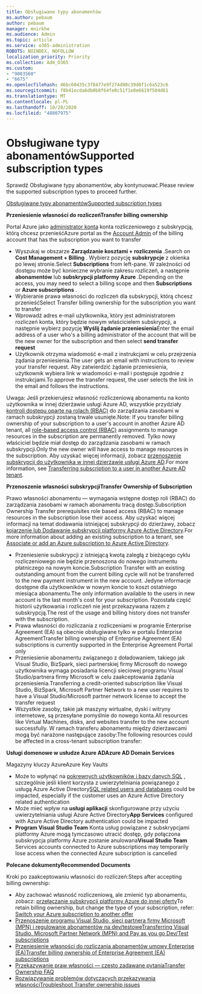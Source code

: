 ```yaml
---
title: Obsługiwane typy abonamentów
ms.author: pebaum
author: pebaum
manager: mnirkhe
ms.audience: Admin
ms.topic: article
ms.service: o365-administration
ROBOTS: NOINDEX, NOFOLLOW
localization_priority: Priority
ms.collection: Adm_O365
ms.custom:
- "9003560"
- "6675"
ms.openlocfilehash: 46bc60435c3f8477e9f274d90c39d0f1c6a523c6
ms.sourcegitcommit: f8b41ecda6db0b8f64fe0c51f1e8e6619f504d61
ms.translationtype: MT
ms.contentlocale: pl-PL
ms.lasthandoff: 10/28/2020
ms.locfileid: "48807975"
---
```

# <a name="supported-subscription-types"></a><span data-ttu-id="b6488-102">Obsługiwane typy abonamentów</span><span class="sxs-lookup"><span data-stu-id="b6488-102">Supported subscription types</span></span>

<span data-ttu-id="b6488-103">Sprawdź Obsługiwane typy abonamentów, aby kontynuować.</span><span class="sxs-lookup"><span data-stu-id="b6488-103">Please review the supported subscription types to proceed further.</span></span>

[<span data-ttu-id="b6488-104">Obsługiwane typy abonamentów</span><span class="sxs-lookup"><span data-stu-id="b6488-104">Supported subscription types</span></span>](https://docs.microsoft.com/azure/billing/billing-subscription-transfer?WT.mc_id=Portal-Microsoft_Azure_Support#supported-subscription-types)

<span data-ttu-id="b6488-105">**Przeniesienie własności do rozliczeń**</span><span class="sxs-lookup"><span data-stu-id="b6488-105">**Transfer billing ownership**</span></span>

<span data-ttu-id="b6488-106">Portal Azure jako [administrator konta](https://ms.portal.azure.com/) konta rozliczeniowego z subskrypcją, którą chcesz przenieść</span><span class="sxs-lookup"><span data-stu-id="b6488-106">Azure portal as the [Account Admin](https://ms.portal.azure.com/) of the billing account that has the subscription you want to transfer</span></span>

- <span data-ttu-id="b6488-107">Wyszukaj w obszarze **Zarządzanie kosztami + rozliczenia** .</span><span class="sxs-lookup"><span data-stu-id="b6488-107">Search on **Cost Management + Billing** .</span></span> <span data-ttu-id="b6488-108">Wybierz pozycję **subskrypcje** z okienka po lewej stronie.</span><span class="sxs-lookup"><span data-stu-id="b6488-108">Select **Subscriptions** from left-pane.</span></span> <span data-ttu-id="b6488-109">W zależności od dostępu może być konieczne wybranie zakresu rozliczeń, a następnie **abonamentów** lub **subskrypcji platformy Azure** .</span><span class="sxs-lookup"><span data-stu-id="b6488-109">Depending on the access, you may need to select a billing scope and then **Subscriptions** or **Azure subscriptions** .</span></span>
- <span data-ttu-id="b6488-110">Wybieranie prawa własności do rozliczeń dla subskrypcji, którą chcesz przenieść</span><span class="sxs-lookup"><span data-stu-id="b6488-110">Select Transfer billing ownership for the subscription you want to transfer</span></span>
- <span data-ttu-id="b6488-111">Wprowadź adres e-mail użytkownika, który jest administratorem rozliczeń konta, który będzie nowym właścicielem subskrypcji, a następnie wybierz pozycję **Wyślij żądanie przeniesienia**</span><span class="sxs-lookup"><span data-stu-id="b6488-111">Enter the email address of a user who's a billing administrator of the account that will be the new owner for the subscription and then select **send transfer request**</span></span>
- <span data-ttu-id="b6488-112">Użytkownik otrzyma wiadomość e-mail z instrukcjami w celu przejrzenia żądania przeniesienia.</span><span class="sxs-lookup"><span data-stu-id="b6488-112">The user gets an email with instructions to review your transfer request.</span></span> <span data-ttu-id="b6488-113">Aby zatwierdzić żądanie przeniesienia, użytkownik wybiera link w wiadomości e-mail i postępuje zgodnie z instrukcjami.</span><span class="sxs-lookup"><span data-stu-id="b6488-113">To approve the transfer request, the user selects the link in the email and follows the instructions.</span></span>

<span data-ttu-id="b6488-114">Uwaga: Jeśli przekierujesz własność rozliczeniową abonamentu na konto użytkownika w innej dzierżawie usługi Azure AD, wszystkie przydziały [kontroli dostępu oparte na rolach (RBAC)](https://docs.microsoft.com/azure/role-based-access-control/overview?WT.mc_id=Portal-Microsoft_Azure_Support) do zarządzania zasobami w ramach subskrypcji zostaną trwale usunięte.</span><span class="sxs-lookup"><span data-stu-id="b6488-114">Note: If you transfer billing ownership of your subscription to a user's account in another Azure AD tenant, all [role-based access control (RBAC)](https://docs.microsoft.com/azure/role-based-access-control/overview?WT.mc_id=Portal-Microsoft_Azure_Support) assignments to manage resources in the subscription are permanently removed.</span></span> <span data-ttu-id="b6488-115">Tylko nowy właściciel będzie miał dostęp do zarządzania zasobami w ramach subskrypcji.</span><span class="sxs-lookup"><span data-stu-id="b6488-115">Only the new owner will have access to manage resources in the subscription.</span></span> <span data-ttu-id="b6488-116">Aby uzyskać więcej informacji, zobacz [przenoszenie subskrypcji do użytkownika w innej dzierżawie usługi Azure AD](https://docs.microsoft.com/azure/active-directory/managed-identities-azure-resources/known-issues?WT.mc_id=Portal-Microsoft_Azure_Support).</span><span class="sxs-lookup"><span data-stu-id="b6488-116">For more information, see [Transferring subscription to a user in another Azure AD tenant](https://docs.microsoft.com/azure/active-directory/managed-identities-azure-resources/known-issues?WT.mc_id=Portal-Microsoft_Azure_Support).</span></span>

<span data-ttu-id="b6488-117">**Przenoszenie własności subskrypcji**</span><span class="sxs-lookup"><span data-stu-id="b6488-117">**Transfer Ownership of Subscription**</span></span>

<span data-ttu-id="b6488-118">Prawo własności abonamentu — wymagania wstępne dostęp roli (RBAC) do zarządzania zasobami w ramach abonamentu tracą dostęp.</span><span class="sxs-lookup"><span data-stu-id="b6488-118">Subscription Ownership Transfer prerequisites role based access (RBAC) to manage resources in the subscription lose their access.</span></span> <span data-ttu-id="b6488-119">Aby uzyskać więcej informacji na temat dodawania istniejącej subskrypcji do dzierżawy, zobacz [kojarzenie lub Dodawanie subskrypcji platformy Azure Active Directory](https://docs.microsoft.com/azure/active-directory/fundamentals/active-directory-how-subscriptions-associated-directory?WT.mc_id=Portal-Microsoft_Azure_Support).</span><span class="sxs-lookup"><span data-stu-id="b6488-119">For more information about adding an existing subscription to a tenant, see [Associate or add an Azure subscription to Azure Active Directory](https://docs.microsoft.com/azure/active-directory/fundamentals/active-directory-how-subscriptions-associated-directory?WT.mc_id=Portal-Microsoft_Azure_Support).</span></span>

- <span data-ttu-id="b6488-120">Przeniesienie subskrypcji z istniejącą kwotą zaległą z bieżącego cyklu rozliczeniowego nie będzie przenoszona do nowego instrumentu płatniczego na nowym koncie.</span><span class="sxs-lookup"><span data-stu-id="b6488-120">Subscription Transfer with an existing outstanding amount from the current billing cycle will not be transferred to the new payment instrument in the new account.</span></span> <span data-ttu-id="b6488-121">Jedyne informacje dostępne dla użytkowników w nowym koncie to koszt ostatniego miesiąca abonamentu.</span><span class="sxs-lookup"><span data-stu-id="b6488-121">The only information available to the users in new account is the last month's cost for your subscription.</span></span> <span data-ttu-id="b6488-122">Pozostała część historii użytkowania i rozliczeń nie jest przekazywana razem z subskrypcją.</span><span class="sxs-lookup"><span data-stu-id="b6488-122">The rest of the usage and billing history does not transfer with the subscription.</span></span>
- <span data-ttu-id="b6488-123">Prawa własności do rozliczania z rozliczeniami w programie Enterprise Agreement (EA) są obecnie obsługiwane tylko w portalu Enterprise Agreement</span><span class="sxs-lookup"><span data-stu-id="b6488-123">Transfer billing ownership of Enterprise Agreement (EA) subscriptions is currently supported in the Enterprise Agreement Portal only</span></span>
- <span data-ttu-id="b6488-124">Przeniesienie abonamentu związanego z doładowaniem, takiego jak Visual Studio, BizSpark, sieci partnerskiej firmy Microsoft do nowego użytkownika wymaga posiadania licencji sieciowej programu Visual Studio/partnera firmy Microsoft w celu zaakceptowania żądania przeniesienia.</span><span class="sxs-lookup"><span data-stu-id="b6488-124">Transferring a credit-oriented subscription like Visual Studio, BizSpark, Microsoft Partner Network to a new user requires to have a Visual Studio/Microsoft partner network license to accept the transfer request</span></span>
- <span data-ttu-id="b6488-125">Wszystkie zasoby, takie jak maszyny wirtualne, dyski i witryny internetowe, są przesyłane pomyślnie do nowego konta.</span><span class="sxs-lookup"><span data-stu-id="b6488-125">All resources like Virtual Machines, disks, and websites transfer to the new account successfully.</span></span> <span data-ttu-id="b6488-126">W ramach transferu abonamentu między dzierżawcami mogą być narażone następujące zasoby:</span><span class="sxs-lookup"><span data-stu-id="b6488-126">The following resources could be affected in a cross-tenant subscription transfer:</span></span>

<span data-ttu-id="b6488-127">**Usługi domenowe w usłudze Azure AD**</span><span class="sxs-lookup"><span data-stu-id="b6488-127">**Azure AD Domain Services**</span></span>

<span data-ttu-id="b6488-128">Magazyny kluczy Azure</span><span class="sxs-lookup"><span data-stu-id="b6488-128">Azure Key Vaults</span></span>

- <span data-ttu-id="b6488-129">Może to wpłynąć na [pokrewnych użytkowników i bazy danych SQL](https://docs.microsoft.com/azure/sql-database/sql-database-aad-authentication-configure?WT.mc_id=Portal-Microsoft_Azure_Support) , szczególnie jeśli klient korzysta z uwierzytelniania powiązanego z usługą Azure Active Directory</span><span class="sxs-lookup"><span data-stu-id="b6488-129">[SQL related users and databases](https://docs.microsoft.com/azure/sql-database/sql-database-aad-authentication-configure?WT.mc_id=Portal-Microsoft_Azure_Support) could be impacted, especially if the customer uses an Azure Active Directory related authentication</span></span>
- <span data-ttu-id="b6488-130">Może mieć wpływ na **usługi aplikacji** skonfigurowane przy użyciu uwierzytelniania usługi Azure Active Directory</span><span class="sxs-lookup"><span data-stu-id="b6488-130">**App Services** configured with Azure Active Directory authentication could be impacted</span></span>
- <span data-ttu-id="b6488-131">**Program Visual Studio Team** Konta usług powiązane z subskrypcjami platformy Azure mogą tymczasowo utracić dostęp, gdy połączona subskrypcja platformy Azure zostanie anulowana</span><span class="sxs-lookup"><span data-stu-id="b6488-131">**Visual Studio Team** Services accounts connected to Azure subscriptions may temporarily lose access when the connected Azure subscription is cancelled</span></span>

<span data-ttu-id="b6488-132">**Polecane dokumenty**</span><span class="sxs-lookup"><span data-stu-id="b6488-132">**Recommended Documents**</span></span>

<span data-ttu-id="b6488-133">Kroki po zaakceptowaniu własności do rozliczeń:</span><span class="sxs-lookup"><span data-stu-id="b6488-133">Steps after accepting billing ownership:</span></span>

- <span data-ttu-id="b6488-134">Aby zachować własność rozliczeniową, ale zmienić typ abonamentu, zobacz: [przełączanie subskrypcji platformy Azure do innej oferty](https://docs.microsoft.com/azure/billing/billing-how-to-switch-azure-offer?WT.mc_id=Portal-Microsoft_Azure_Support)</span><span class="sxs-lookup"><span data-stu-id="b6488-134">To retain billing ownership, but change the type of your subscription, refer: [Switch your Azure subscription to another offer](https://docs.microsoft.com/azure/billing/billing-how-to-switch-azure-offer?WT.mc_id=Portal-Microsoft_Azure_Support)</span></span>
- [<span data-ttu-id="b6488-135">Przenoszenie programu Visual Studio, sieci partnera firmy Microsoft (MPN) i regulowanie abonamentów na dev/testowe</span><span class="sxs-lookup"><span data-stu-id="b6488-135">Transferring Visual Studio, Microsoft Partner Network (MPN) and Pay as you go Dev/Test subscriptions</span></span>](https://docs.microsoft.com/azure/billing/billing-subscription-transfer?WT.mc_id=Portal-Microsoft_Azure_Support#transferring-visual-studio-microsoft-partner-network-mpn-and-pay-as-you-go-devtest-subscriptions)
- [<span data-ttu-id="b6488-136">Przeniesienie własności do rozliczania abonamentów umowy Enterprise (EA)</span><span class="sxs-lookup"><span data-stu-id="b6488-136">Transfer billing ownership of Enterprise Agreement (EA) subscriptions</span></span>](https://docs.microsoft.com/azure/billing/billing-subscription-transfer?WT.mc_id=Portal-Microsoft_Azure_Support#transfer-billing-ownership-of-enterprise-agreement-ea-subscriptions)
- [<span data-ttu-id="b6488-137">Przekazywanie praw własności — często zadawane pytania</span><span class="sxs-lookup"><span data-stu-id="b6488-137">Transfer Ownership FAQ</span></span>](https://docs.microsoft.com/azure/billing/billing-subscription-transfer?WT.mc_id=Portal-Microsoft_Azure_Support#frequently-asked-questions-faq-for-senders)
- [<span data-ttu-id="b6488-138">Rozwiązywanie problemów dotyczących przekazywania własności</span><span class="sxs-lookup"><span data-stu-id="b6488-138">Troubleshoot Transfer ownership issues</span></span>](https://docs.microsoft.com/azure/billing/billing-subscription-transfer?WT.mc_id=Portal-Microsoft_Azure_Support#troubleshooting)